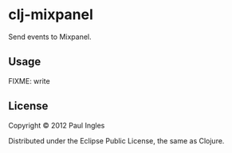 # clj-mixpanel

Send events to Mixpanel.

## Usage

FIXME: write

## License

Copyright &copy; 2012 Paul Ingles

Distributed under the Eclipse Public License, the same as Clojure.
